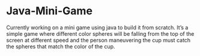 # Java-Mini-Game
Currently working on a mini game using java to build it from scratch. It’s a simple game where different color spheres will be falling from the top of the screen at different speed and the person maneuvering the cup must catch the spheres that match the color of the cup. 
